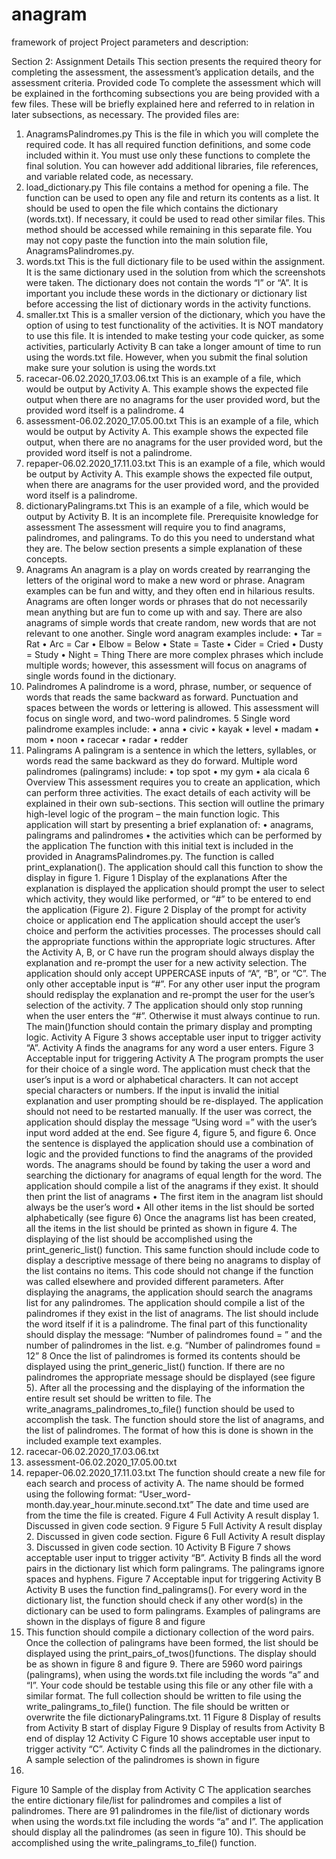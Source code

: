 # anagram
framework of project
Project parameters and description:

Section 2: Assignment Details
This section presents the required theory for completing the assessment, the
assessment’s application details, and the assessment criteria.
Provided code
To complete the assessment which will be explained in the forthcoming subsections you
are being provided with a few files. These will be briefly explained here and referred to
in relation in later subsections, as necessary. The provided files are:
1. AnagramsPalindromes.py
This is the file in which you will complete the required code. It has all required
function definitions, and some code included within it. You must use only these
functions to complete the final solution. You can however add additional
libraries, file references, and variable related code, as necessary.
2. load_dictionary.py
This file contains a method for opening a file. The function can be used to open
any file and return its contents as a list. It should be used to open the file
which contains the dictionary (words.txt). If necessary, it could be used to
read other similar files. This method should be accessed while remaining in this
separate file. You may not copy paste the function into the main solution file,
AnagramsPalindromes.py.
3. words.txt
This is the full dictionary file to be used within the assignment. It is the same
dictionary used in the solution from which the screenshots were taken. The
dictionary does not contain the words “I” or “A”. It is important you include
these words in the dictionary or dictionary list before accessing the list of
dictionary words in the activity functions.
4. smaller.txt
This is a smaller version of the dictionary, which you have the option of using to
test functionality of the activities. It is NOT mandatory to use this file. It is
intended to make testing your code quicker, as some activities, particularly
Activity B can take a longer amount of time to run using the words.txt
file.
However, when you submit the final solution make sure your solution is using
the words.txt
5. racecar-06.02.2020_17.03.06.txt
This is an example of a file, which would be output by Activity A. This example
shows the expected file output when there are no anagrams for the user
provided word, but the provided word itself is a palindrome.
4
6. assessment-06.02.2020_17.05.00.txt
This is an example of a file, which would be output by Activity A. This example
shows the expected file output, when there are no anagrams for the user
provided word, but the provided word itself is not a palindrome.
7. repaper-06.02.2020_17.11.03.txt
This is an example of a file, which would be output by Activity A. This example
shows the expected file output, when there are anagrams for the user provided
word, and the provided word itself is a palindrome.
8. dictionaryPalingrams.txt
This is an example of a file, which would be output by Activity B. It is an
incomplete file.
Prerequisite knowledge for assessment
The assessment will require you to find anagrams, palindromes, and palingrams. To do
this you need to understand what they are. The below section presents a simple
explanation of these concepts.
1. Anagrams
An anagram is a play on words created by rearranging the letters of the original word
to make a new word or phrase. Anagram examples can be fun and witty, and they often
end in hilarious results.
Anagrams are often longer words or phrases that do not necessarily mean anything but
are fun to come up with and say. There are also anagrams of simple words that create
random, new words that are not relevant to one another.
Single word anagram examples include:
• Tar = Rat
• Arc = Car
• Elbow = Below
• State = Taste
• Cider = Cried
• Dusty = Study
• Night = Thing
There are more complex phrases which include multiple words; however, this
assessment will focus on anagrams of single words found in the dictionary.
2. Palindromes
A palindrome is a word, phrase, number, or sequence of words that reads the same
backward as forward. Punctuation and spaces between the words or lettering is
allowed. This assessment will focus on single word, and two-word palindromes.
5
Single word palindrome examples include:
• anna
• civic
• kayak
• level
• madam
• mom
• noon
• racecar
• radar
• redder
3. Palingrams
A palingram is a sentence in which the letters, syllables, or words read the same
backward as they do forward.
Multiple word palindromes (palingrams) include:
• top spot
• my gym
• ala cicala
6
Overview
This assessment requires you to create an application, which can perform three
activities. The exact details of each activity will be explained in their own sub-sections.
This section will outline the primary high-level logic of the program – the main function
logic.
This application will start by presenting a brief explanation of:
• anagrams, palingrams and palindromes
• the activities which can be performed by the application
The function with this initial text is included in the provided in
AnagramsPalindromes.py. The function is called print_explanation().
The application should call this function to show the display in figure 1.
Figure 1 Display of the explanations
After the explanation is displayed the application should prompt the user to select
which activity, they would like performed, or “#” to be entered to end the application
(Figure 2).
Figure 2 Display of the prompt for activity choice or application end
The application should accept the user’s choice and perform the activities processes.
The processes should call the appropriate functions within the appropriate logic
structures.
After the Activity A, B, or C have run the program should always display the explanation
and re-prompt the user for a new activity selection. The application should only accept
UPPERCASE inputs of “A”, “B”, or “C”. The only other acceptable input is “#”. For
any other user input the program should redisplay the explanation and re-prompt the
user for the user’s selection of the activity.
7
The application should only stop running when the user enters the “#”. Otherwise it
must always continue to run.
The main()function should contain the primary display and prompting logic.
Activity A
Figure 3 shows acceptable user input to trigger activity “A”. Activity A finds the
anagrams for any word a user enters.
Figure 3 Acceptable input for triggering Activity A
The program prompts the user for their choice of a single word.
The application must check that the user’s input is a word or alphabetical characters. It
can not accept special characters or numbers. If the input is invalid the initial
explanation and user prompting should be re-displayed. The application should not
need to be restarted manually.
If the user was correct, the application should display the message “Using word =”
with the user’s input word added at the end. See figure 4, figure 5, and figure 6.
Once the sentence is displayed the application should use a combination of logic and
the provided functions to find the anagrams of the provided words. The anagrams
should be found by taking the user a word and searching the dictionary for anagrams of
equal length for the word. The application should compile a list of the anagrams if they
exist. It should then print the list of anagrams
• The first item in the anagram list should always be the user’s word
• All other items in the list should be sorted alphabetically (see figure 6)
Once the anagrams list has been created, all the items in the list should be printed as
shown in figure 4. The displaying of the list should be accomplished using the
print_generic_list() function. This same function should include code to
display a descriptive message of there being no anagrams to display of the list contains
no items. This code should not change if the function was called elsewhere and
provided different parameters.
After displaying the anagrams, the application should search the anagrams list for any
palindromes. The application should compile a list of the palindromes if they exist in the
list of anagrams. The list should include the word itself if it is a palindrome. The final
part of this functionality should display the message:
“Number of palindromes found = ” and the number of palindromes in the
list. e.g. “Number of palindromes found = 12”
8
Once the list of palindromes is formed its contents should be displayed using the
print_generic_list() function. If there are no palindromes the appropriate
message should be displayed (see figure 5).
After all the processing and the displaying of the information the entire result set should
be written to file. The write_anagrams_palindromes_to_file() function
should be used to accomplish the task.
The function should store the list of anagrams, and the list of palindromes. The format
of how this is done is shown in the included example text examples.
1. racecar-06.02.2020_17.03.06.txt
2. assessment-06.02.2020_17.05.00.txt
3. repaper-06.02.2020_17.11.03.txt
The function should create a new file for each search and process of activity A. The name
should be formed using the following format:
“User_word-month.day.year_hour.minute.second.txt”
The date and time used are from the time the file is created.
Figure 4 Full Activity A result display 1. Discussed in given code section.
9
Figure 5 Full Activity A result display 2. Discussed in given code section.
Figure 6 Full Activity A result display 3. Discussed in given code section.
10
Activity B
Figure 7 shows acceptable user input to trigger activity “B”. Activity B finds all the word
pairs in the dictionary list which form palingrams. The palingrams ignore spaces and
hyphens.
Figure 7 Acceptable input for triggering Activity B
Activity B uses the function find_palingrams(). For every word in the dictionary
list, the function should check if any other word(s) in the dictionary can be used to
form palingrams. Examples of palingrams are shown in the displays of figure 8 and figure
9. This function should compile a dictionary collection of the word pairs.
Once the collection of palingrams have been formed, the list should be displayed using
the print_pairs_of_twos()functions. The display should be as shown in figure
8 and figure 9.
There are 5960 word pairings (palingrams), when using the words.txt file including the
words “a” and “I”. Your code should be testable using this file or any other file with a
similar format.
The full collection should be written to file using the
write_palingrams_to_file() function. The file should be written or overwrite
the file dictionaryPalingrams.txt.
11
Figure 8 Display of results from Activity B start of display
Figure 9 Display of results from Activity B end of display
12
Activity C
Figure 10 shows acceptable user input to trigger activity “C”. Activity C finds all the
palindromes in the dictionary. A sample selection of the palindromes is shown in figure
10.
Figure 10 Sample of the display from Activity C
The application searches the entire dictionary file/list for palindromes and compiles a
list of palindromes. There are 91 palindromes in the file/list of dictionary words when
using the words.txt file including the words “a” and I”.
The application should display all the palindromes (as seen in figure 10). This should be
accomplished using the write_palingrams_to_file() function.
